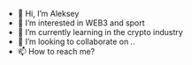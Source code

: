 - 👋 Hi, I’m Aleksey
- 👀 I’m interested in WEB3 and sport
- 🌱 I’m currently learning in the crypto industry
- 💞️ I’m looking to collaborate on ..
- 📫 How to reach me? 

<!---
AlexUstas80/AlexUstas80 is a ✨ special ✨ repository because its `README.md` (this file) appears on your GitHub profile.
You can click the Preview link to take a look at your changes.
--->
